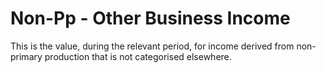 # Non-Pp - Other Business Income
This is the value, during the relevant period, for income derived from non-primary production that is not categorised elsewhere.